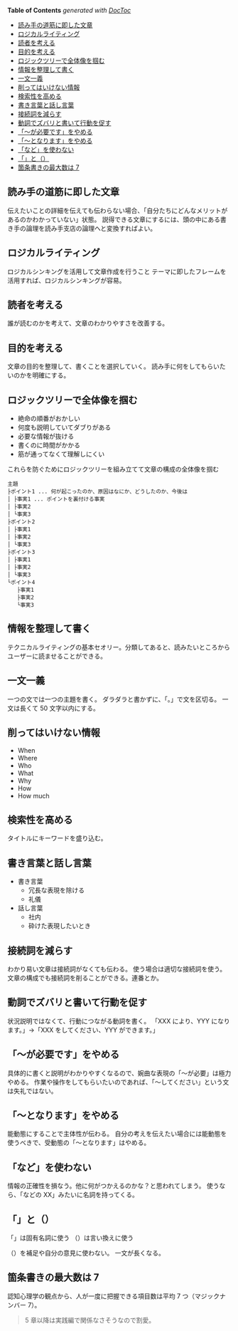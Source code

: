 <!-- START doctoc generated TOC please keep comment here to allow auto update -->
<!-- DON'T EDIT THIS SECTION, INSTEAD RE-RUN doctoc TO UPDATE -->

**Table of Contents** _generated with [DocToc](https://github.com/thlorenz/doctoc)_

- [読み手の道筋に即した文章](#%E8%AA%AD%E3%81%BF%E6%89%8B%E3%81%AE%E9%81%93%E7%AD%8B%E3%81%AB%E5%8D%B3%E3%81%97%E3%81%9F%E6%96%87%E7%AB%A0)
- [ロジカルライティング](#%E3%83%AD%E3%82%B8%E3%82%AB%E3%83%AB%E3%83%A9%E3%82%A4%E3%83%86%E3%82%A3%E3%83%B3%E3%82%B0)
- [読者を考える](#%E8%AA%AD%E8%80%85%E3%82%92%E8%80%83%E3%81%88%E3%82%8B)
- [目的を考える](#%E7%9B%AE%E7%9A%84%E3%82%92%E8%80%83%E3%81%88%E3%82%8B)
- [ロジックツリーで全体像を掴む](#%E3%83%AD%E3%82%B8%E3%83%83%E3%82%AF%E3%83%84%E3%83%AA%E3%83%BC%E3%81%A7%E5%85%A8%E4%BD%93%E5%83%8F%E3%82%92%E6%8E%B4%E3%82%80)
- [情報を整理して書く](#%E6%83%85%E5%A0%B1%E3%82%92%E6%95%B4%E7%90%86%E3%81%97%E3%81%A6%E6%9B%B8%E3%81%8F)
- [一文一義](#%E4%B8%80%E6%96%87%E4%B8%80%E7%BE%A9)
- [削ってはいけない情報](#%E5%89%8A%E3%81%A3%E3%81%A6%E3%81%AF%E3%81%84%E3%81%91%E3%81%AA%E3%81%84%E6%83%85%E5%A0%B1)
- [検索性を高める](#%E6%A4%9C%E7%B4%A2%E6%80%A7%E3%82%92%E9%AB%98%E3%82%81%E3%82%8B)
- [書き言葉と話し言葉](#%E6%9B%B8%E3%81%8D%E8%A8%80%E8%91%89%E3%81%A8%E8%A9%B1%E3%81%97%E8%A8%80%E8%91%89)
- [接続詞を減らす](#%E6%8E%A5%E7%B6%9A%E8%A9%9E%E3%82%92%E6%B8%9B%E3%82%89%E3%81%99)
- [動詞でズバリと書いて行動を促す](#%E5%8B%95%E8%A9%9E%E3%81%A7%E3%82%BA%E3%83%90%E3%83%AA%E3%81%A8%E6%9B%B8%E3%81%84%E3%81%A6%E8%A1%8C%E5%8B%95%E3%82%92%E4%BF%83%E3%81%99)
- [「〜が必要です」をやめる](#%E3%80%9C%E3%81%8C%E5%BF%85%E8%A6%81%E3%81%A7%E3%81%99%E3%82%92%E3%82%84%E3%82%81%E3%82%8B)
- [「〜となります」をやめる](#%E3%80%9C%E3%81%A8%E3%81%AA%E3%82%8A%E3%81%BE%E3%81%99%E3%82%92%E3%82%84%E3%82%81%E3%82%8B)
- [「など」を使わない](#%E3%81%AA%E3%81%A9%E3%82%92%E4%BD%BF%E3%82%8F%E3%81%AA%E3%81%84)
- [「」と（）](#%E3%81%A8)
- [箇条書きの最大数は 7](#%E7%AE%87%E6%9D%A1%E6%9B%B8%E3%81%8D%E3%81%AE%E6%9C%80%E5%A4%A7%E6%95%B0%E3%81%AF-7)

<!-- END doctoc generated TOC please keep comment here to allow auto update -->

## 読み手の道筋に即した文章

伝えたいことの詳細を伝えても伝わらない場合、「自分たちにどんなメリットがあるのかわかっていない」状態。
説得できる文章にするには、頭の中にある書き手の論理を読み手支店の論理へと変換すればよい。

## ロジカルライティング

ロジカルシンキングを活用して文章作成を行うこと
テーマに即したフレームを活用すれば、ロジカルシンキングが容易。

## 読者を考える

誰が読むのかを考えて、文章のわかりやすさを改善する。

## 目的を考える

文章の目的を整理して、書くことを選択していく。
読み手に何をしてもらいたいのかを明確にする。

## ロジックツリーで全体像を掴む

- 絶命の順番がおかしい
- 何度も説明していてダブりがある
- 必要な情報が抜ける
- 書くのに時間がかかる
- 筋が通ってなくて理解しにくい

これらを防ぐためにロジックツリーを組み立てて文章の構成の全体像を掴む

```
主題
├ポイント1 ... 何が起こったのか、原因はなにか、どうしたのか、今後は
│ ├事実1 ... ポイントを裏付ける事実
│ ├事実2
│ └事実3
├ポイント2
│ ├事実1
│ ├事実2
│ └事実3
├ポイント3
│ ├事実1
│ ├事実2
│ └事実3
└ポイント4
   ├事実1
   ├事実2
   └事実3
```

## 情報を整理して書く

テクニカルライティングの基本セオリー。分類してあると、読みたいところからユーザーに読ませることができる。

## 一文一義

一つの文では一つの主題を書く。
ダラダラと書かずに、「。」で文を区切る。
一文は長くて 50 文字以内にする。

## 削ってはいけない情報

- When
- Where
- Who
- What
- Why
- How
- How much

## 検索性を高める

タイトルにキーワードを盛り込む。

## 書き言葉と話し言葉

- 書き言葉
  - 冗長な表現を除ける
  - 礼儀
- 話し言葉
  - 社内
  - 砕けた表現したいとき

## 接続詞を減らす

わかり易い文章は接続詞がなくても伝わる。
使う場合は適切な接続詞を使う。
文章の構成でも接続詞を削ることができる。連番とか。

## 動詞でズバリと書いて行動を促す

状況説明ではなくて、行動につながる動詞を書く。
「XXX により、YYY になります。」→「XXX をしてください、YYY ができます。」

## 「〜が必要です」をやめる

具体的に書くと説明がわかりやすくなるので、婉曲な表現の「〜が必要」は極力やめる。
作業や操作をしてもらいたいのであれば、「〜してください」という文は失礼ではない。

## 「〜となります」をやめる

能動態にすることで主体性が伝わる。
自分の考えを伝えたい場合には能動態を使うべきで、受動態の「〜となります」はやめる。

## 「など」を使わない

情報の正確性を損なう。他に何がつかえるのかな？と思われてしまう。
使うなら、「などの XX」みたいに名詞を持ってくる。

## 「」と（）

「」は固有名詞に使う
（）は言い換えに使う

（）を補足や自分の意見に使わない。
一文が長くなる。

## 箇条書きの最大数は 7

認知心理学の観点から、人が一度に把握できる項目数は平均 7 つ（マジックナンバー 7）。

> 5 章以降は実践編で関係なさそうなので割愛。

